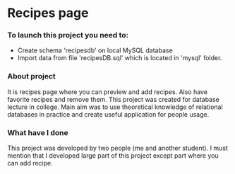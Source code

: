 # Recipes page

### To launch this project you need to:
* Create schema 'recipesdb' on local MySQL database 
* Import data from file 'recipesDB.sql' which is located in 'mysql' folder.

### About project
It is recipes page where you can preview and add recipes. Also have favorite recipes and remove them.
This project was created for database lecture in college. 
Main aim was to use theoretical knowledge of relational databases in practice and create useful application for people usage.



### What have I done
This project was developed by two people (me and another student).
I must mention that I developed large part of this project except part where you can add recipe.
